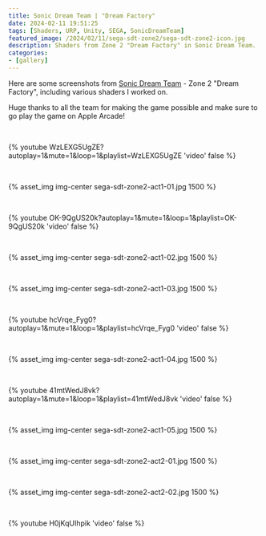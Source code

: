 ```yaml
---
title: Sonic Dream Team | "Dream Factory"
date: 2024-02-11 19:51:25
tags: [Shaders, URP, Unity, SEGA, SonicDreamTeam]
featured_image: /2024/02/11/sega-sdt-zone2/sega-sdt-zone2-icon.jpg
description: Shaders from Zone 2 "Dream Factory" in Sonic Dream Team.
categories:
- [gallery]
---
```


Here are some screenshots from [Sonic Dream Team](https://apps.apple.com/us/app/sonic-dream-team/id1609094795) - Zone 2 "Dream Factory", including various shaders I worked on.

Huge thanks to all the team for making the game possible and make sure to go play the game on Apple Arcade!

<br>

{% youtube WzLEXG5UgZE?autoplay=1&mute=1&loop=1&playlist=WzLEXG5UgZE 'video' false %}

<br>

{% asset_img img-center sega-sdt-zone2-act1-01.jpg 1500 %}

<br>

{% youtube OK-9QgUS20k?autoplay=1&mute=1&loop=1&playlist=OK-9QgUS20k 'video' false %}

<br>

{% asset_img img-center sega-sdt-zone2-act1-02.jpg 1500 %}

<br>

{% asset_img img-center sega-sdt-zone2-act1-03.jpg 1500 %}

<br>

{% youtube hcVrqe_Fyg0?autoplay=1&mute=1&loop=1&playlist=hcVrqe_Fyg0 'video' false %}

<br>

{% asset_img img-center sega-sdt-zone2-act1-04.jpg 1500 %}

<br>

{% youtube 41mtWedJ8vk?autoplay=1&mute=1&loop=1&playlist=41mtWedJ8vk 'video' false %}

<br>

{% asset_img img-center sega-sdt-zone2-act1-05.jpg 1500 %}

<br>

{% asset_img img-center sega-sdt-zone2-act2-01.jpg 1500 %}

<br>

{% asset_img img-center sega-sdt-zone2-act2-02.jpg 1500 %}

<br>

{% youtube H0jKqUIhpik 'video' false %}
